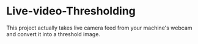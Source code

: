 # Live-video-Thresholding
This project actually takes live camera feed from your machine's webcam and convert it into a threshold image.
